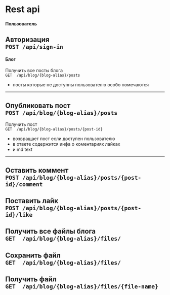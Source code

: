 # Rest api
#### Пользователь
Авторизация  
`POST /api/sign-in`
---

#### Блог
Получить все посты блога  
`GET  /api/blog/{blog-alias}/posts`
* посты которые не доступны пользователю особо помечаются
---
Опубликовать пост  
`POST /api/blog/{blog-alias}/posts` 
---
Получить пост  
`GET  /api/blog/{blog-alias}/posts/{post-id}`
* возвращает пост если доступен пользователю
* в ответе содержится инфа о коментариях лайках
* и md text 
---
Оставить коммент  
`POST /api/blog/{blog-alias}/posts/{post-id}/comment`
---
Поставить лайк  
`POST /api/blog/{blog-alias}/posts/{post-id}/like`
---
Получить все файлы блога  
`GET  /api/blog/{blog-alias}/files/`
---
Сохранить файл  
`GET  /api/blog/{blog-alias}/files/`
---
Получить файл  
`GET  /api/blog/{blog-alias}/files/{file-name}`
---

